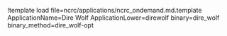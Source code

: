 !template load file=ncrc/applications/ncrc_ondemand.md.template ApplicationName=Dire Wolf ApplicationLower=direwolf binary=dire_wolf binary_method=dire_wolf-opt
